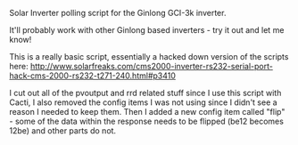 Solar Inverter polling script for the Ginlong GCI-3k inverter. 

It'll probably work with other Ginlong based inverters - try it out and let me know!

This is a really basic script, essentially a hacked down version of the scripts here: http://www.solarfreaks.com/cms2000-inverter-rs232-serial-port-hack-cms-2000-rs232-t271-240.html#p3410

I cut out all of the pvoutput and rrd related stuff since I use this script with Cacti, I also removed the config items I was not using since I didn't see a reason I needed to keep them. Then I added a new config item called "flip" - some of the data within the response needs to be flipped (be12 becomes 12be) and other parts do not.
